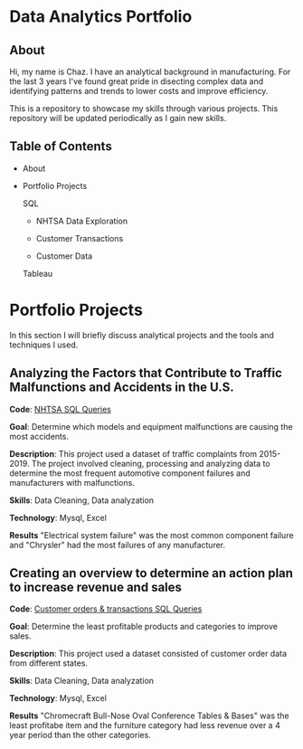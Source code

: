 # Data Analytics Portfolio
## About

Hi, my name is Chaz. I have an analytical background in manufacturing. For the last 3 years I've found great pride in disecting complex data and identifying patterns and trends to lower costs and improve efficiency.

This is a repository to showcase my skills through various projects. This repository will be updated periodically as I gain new skills.

## Table of Contents

- About
   
- Portfolio Projects
    
  SQL
        
   - NHTSA Data Exploration 
          
   - Customer Transactions
          
   - Customer Data

  Tableau

# Portfolio Projects

In this section I will briefly discuss analytical projects and the tools and techniques I used.

## **Analyzing the Factors that Contribute to Traffic Malfunctions and Accidents in the U.S**.

**Code**: [NHTSA SQL Queries](https://github.com/clarkhaz1988/SQL-Query/blob/main/NHTSA%20SQL%20Queries.sql)

**Goal**: Determine which models and equipment malfunctions are causing the most accidents.

**Description**: This project used a dataset of traffic complaints from 2015-2019. The project involved cleaning, processing and analyzing data to determine the most frequent automotive component failures and manufacturers with malfunctions.

**Skills**: Data Cleaning, Data analyzation 

**Technology**: Mysql, Excel

**Results** "Electrical system failure" was the most common component failure and "Chrysler" had the most failures of any manufacturer.
 


## **Creating an overview to determine an action plan to increase revenue and sales** 

**Code**: [Customer orders & transactions SQL Queries](https://github.com/clarkhaz1988/SQL-Query/blob/main/Customer%20Orders%20%26%20Transactions.sql)

**Goal**: Determine the least profitable products and categories to improve sales.

**Description**: This project used a dataset consisted of customer order data from different states.

**Skills**: Data Cleaning, Data analyzation 

**Technology**: Mysql, Excel

**Results** "Chromecraft Bull-Nose Oval Conference Tables & Bases" was the least profitabe item and the furniture category had less revenue over a 4 year period than the other categories. 








